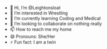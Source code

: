 - 👋 Hi, I’m @Leightonsloat
- 👀 I’m interested in Wrestling
- 🌱 I’m currently learning Coding and Medical
- 💞️ I’m looking to collaborate on nothing really
- 📫 How to reach me my home
- 😄 Pronouns: She/Her
- ⚡ Fun fact: I am a twin

<!---
Leightonsloat/Leightonsloat is a ✨ special ✨ repository because its `README.md` (this file) appears on your GitHub profile.
You can click the Preview link to take a look at your changes.
--->
